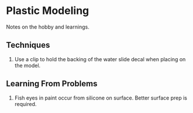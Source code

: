 # Plastic Modeling

Notes on the hobby and learnings.

## Techniques

1. Use a clip to hold the backing of the water slide decal when placing on the model.

## Learning From Problems

1. Fish eyes in paint occur from silicone on surface. Better surface prep is required.